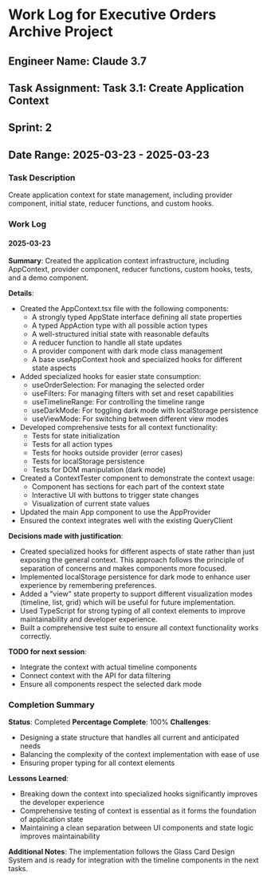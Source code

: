 # Work Log for Executive Orders Archive Project

## Engineer Name: Claude 3.7
## Task Assignment: Task 3.1: Create Application Context
## Sprint: 2
## Date Range: 2025-03-23 - 2025-03-23

### Task Description
Create application context for state management, including provider component, initial state, reducer functions, and custom hooks.

### Work Log

#### 2025-03-23
**Summary**: 
Created the application context infrastructure, including AppContext, provider component, reducer functions, custom hooks, tests, and a demo component.

**Details**:
- Created the AppContext.tsx file with the following components:
  - A strongly typed AppState interface defining all state properties
  - A typed AppAction type with all possible action types
  - A well-structured initial state with reasonable defaults
  - A reducer function to handle all state updates
  - A provider component with dark mode class management
  - A base useAppContext hook and specialized hooks for different state aspects
- Added specialized hooks for easier state consumption:
  - useOrderSelection: For managing the selected order
  - useFilters: For managing filters with set and reset capabilities
  - useTimelineRange: For controlling the timeline range
  - useDarkMode: For toggling dark mode with localStorage persistence
  - useViewMode: For switching between different view modes
- Developed comprehensive tests for all context functionality:
  - Tests for state initialization
  - Tests for all action types
  - Tests for hooks outside provider (error cases)
  - Tests for localStorage persistence
  - Tests for DOM manipulation (dark mode)
- Created a ContextTester component to demonstrate the context usage:
  - Component has sections for each part of the context state
  - Interactive UI with buttons to trigger state changes
  - Visualization of current state values
- Updated the main App component to use the AppProvider
- Ensured the context integrates well with the existing QueryClient

**Decisions made with justification**:
- Created specialized hooks for different aspects of state rather than just exposing the general context. This approach follows the principle of separation of concerns and makes components more focused.
- Implemented localStorage persistence for dark mode to enhance user experience by remembering preferences.
- Added a "view" state property to support different visualization modes (timeline, list, grid) which will be useful for future implementation.
- Used TypeScript for strong typing of all context elements to improve maintainability and developer experience.
- Built a comprehensive test suite to ensure all context functionality works correctly.

**TODO for next session**:
- Integrate the context with actual timeline components
- Connect context with the API for data filtering
- Ensure all components respect the selected dark mode

### Completion Summary
**Status**: Completed
**Percentage Complete**: 100%
**Challenges**: 
- Designing a state structure that handles all current and anticipated needs
- Balancing the complexity of the context implementation with ease of use
- Ensuring proper typing for all context elements

**Lessons Learned**:
- Breaking down the context into specialized hooks significantly improves the developer experience
- Comprehensive testing of context is essential as it forms the foundation of application state
- Maintaining a clean separation between UI components and state logic improves maintainability

**Additional Notes**:
The implementation follows the Glass Card Design System and is ready for integration with the timeline components in the next tasks.